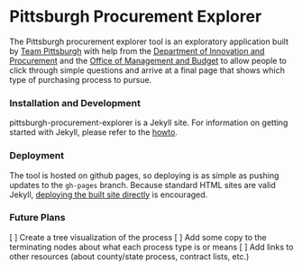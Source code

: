 # Pittsburgh Procurement Explorer

The Pittsburgh procurement explorer tool is an exploratory application built by [Team Pittsburgh](www.codeforamerica.org/governments/pittsburgh/) with help from the [Department of Innovation and Procurement](http://pittsburghpa.gov/innovation-performance/home) and the [Office of Management and Budget](pittsburghpa.gov/omb) to allow people to click through simple questions and arrive at a final page that shows which type of purchasing process to pursue.

### Installation and Development

pittsburgh-procurement-explorer is a Jekyll site. For information on getting started with Jekyll, please refer to the [howto](https://github.com/codeforamerica/howto/blob/master/Jekyll.md).

### Deployment

The tool is hosted on github pages, so deploying is as simple as pushing updates to the `gh-pages` branch. Because standard HTML sites are valid Jekyll, [deploying the built site directly](http://www.aymerick.com/2014/07/22/jekyll-github-pages-bower-bootstrap.html) is encouraged.

### Future Plans

[ ] Create a tree visualization of the process
[ ] Add some copy to the terminating nodes about what each process type is or means
[ ] Add links to other resources (about county/state process, contract lists, etc.)